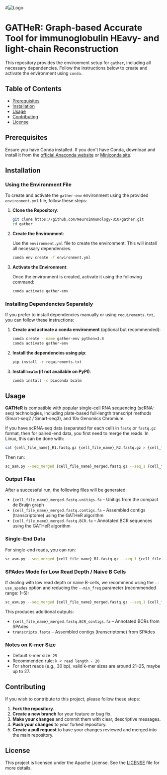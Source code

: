 #![Logo](gatherr.jpg "Our Logo")

# GATHeR: Graph-based Accurate Tool for immunoglobulin HEavy- and light-chain Reconstruction

This repository provides the environment setup for `gather`, including all necessary dependencies. Follow the instructions below to create and activate the environment using `conda`.

## Table of Contents

- [Prerequisites](#prerequisites)
- [Installation](#installation)
- [Usage](#usage)
- [Contributing](#contributing)
- [License](#license)

## Prerequisites

Ensure you have Conda installed. If you don't have Conda, download and install it from the [official Anaconda website](https://www.anaconda.com/products/individual) or [Miniconda site](https://docs.conda.io/en/latest/miniconda.html).

## Installation

### Using the Environment File

To create and activate the `gather-env` environment using the provided `environment.yml` file, follow these steps:

1. **Clone the Repository**:

    ```bash
    git clone https://github.com/Neuroimmunology-UiO/gather.git
    cd gather
    ```

2. **Create the Environment**:

    Use the `environment.yml` file to create the environment. This will install all necessary dependencies.

    ```bash
    conda env create -f environment.yml
    ```

3. **Activate the Environment**:

    Once the environment is created, activate it using the following command:

    ```bash
    conda activate gather-env
    ```

### Installing Dependencies Separately

If you prefer to install dependencies manually or using `requirements.txt`, you can follow these instructions:

1. **Create and activate a conda environment** (optional but recommended):

    ```bash
    conda create --name gather-env python=3.8
    conda activate gather-env
    ```

2. **Install the dependencies using pip**:

    ```bash
    pip install -r requirements.txt
    ```

3. **Install `bcalm` (if not available on PyPI)**:

    ```bash
    conda install -c bioconda bcalm
    ```

## Usage

**GATHeR** is compatible with popular single-cell RNA sequencing (scRNA-seq) technologies, including plate-based full-length transcript methods (Smart-seq2 / Smart-seq3), and 10x Genomics Chromium.

If you have scRNA-seq data (separated for each cell) in `fastq` or `fastq.gz` format, then for paired-end data, you first need to merge the reads. In Linux, this can be done with:

```bash
cat {cell_file_name}_R1.fastq.gz {cell_file_name}_R2.fastq.gz > {cell_file_name}_merged.fastq.gz
```

Then run:

```bash
sc_asm.py --seq_merged {cell_file_name}_merged.fastq.gz --seq_1 {cell_file_name}_R1.fastq.gz --seq_2 {cell_file_name}_R2.fastq.gz
```

### Output Files

After a successful run, the following files will be generated:

- `{cell_file_name}_merged.fastq.unitigs.fa` – Unitigs from the compact de Bruijn graph  
- `{cell_file_name}_merged.fastq.contigs.fa` – Assembled contigs (transcriptome) using the GATHeR algorithm  
- `{cell_file_name}_merged.fastq.BCR.fa` – Annotated BCR sequences using the GATHeR algorithm  

### Single-End Data

For single-end reads, you can run:

```bash
sc_asm.py --seq_merged {cell_file_name}_R1.fastq.gz --seq_1 {cell_file_name}_R1.fastq.gz
```

### SPAdes Mode for Low Read Depth / Naive B Cells

If dealing with low read depth or naive B-cells, we recommend using the `--use_spades` option and reducing the `--min_freq` parameter (recommended range: 1–5):

```bash
sc_asm.py --seq_merged {cell_file_name}_merged.fastq.gz --seq_1 {cell_file_name}_R1.fastq.gz --seq_2 {cell_file_name}_R2.fastq.gz --min_freq 3 --use_spades
```

This produces additional outputs:

- `{cell_file_name}_merged.fastq.BCR_contigs.fa` – Annotated BCRs from SPAdes  
- `transcripts.fasta` – Assembled contigs (transcriptome) from SPAdes  

### Notes on K-mer Size

- Default k-mer size: `25`
- Recommended rule: `k < read length - 20`
- For short reads (e.g., 30 bp), valid k-mer sizes are around 21–25, maybe up to 27.

## Contributing

If you wish to contribute to this project, please follow these steps:

1. **Fork the repository**.
2. **Create a new branch** for your feature or bug fix.
3. **Make your changes** and commit them with clear, descriptive messages.
4. **Push your changes** to your forked repository.
5. **Create a pull request** to have your changes reviewed and merged into the main repository.

## License

This project is licensed under the Apache License. See the [LICENSE](LICENSE) file for more details.
